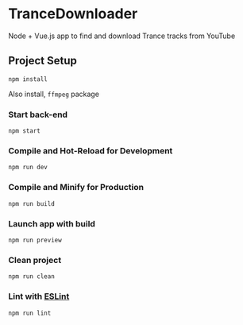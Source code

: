 # TranceDownloader
Node + Vue.js app to find and download Trance tracks from YouTube

## Project Setup

```
npm install
```

Also install, `ffmpeg` package

### Start back-end

```
npm start
```

### Compile and Hot-Reload for Development

```
npm run dev
```

### Compile and Minify for Production

```
npm run build
```

### Launch app with build

```
npm run preview
```

### Clean project

```
npm run clean
```

### Lint with [ESLint](https://eslint.org/)

```
npm run lint
```
